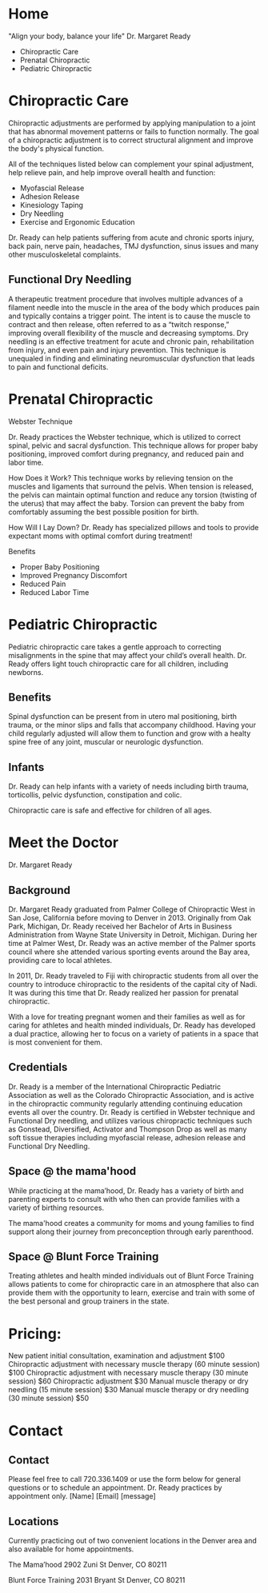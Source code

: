 # Home
"Align your body, balance your life"
Dr. Margaret Ready

- Chiropractic Care
- Prenatal Chiropractic
- Pediatric Chiropractic

# Chiropractic Care
Chiropractic adjustments are performed by applying manipulation to a joint that has abnormal movement patterns or fails to function normally. The goal of a chiropractic adjustment is to correct structural alignment and improve the body's physical function.

All of the techniques listed below can complement your spinal adjustment, help relieve pain, and help improve overall health and function:
- Myofascial Release
- Adhesion Release
- Kinesiology Taping
- Dry Needling
- Exercise and Ergonomic Education

Dr. Ready can help patients suffering from acute and chronic sports injury, back pain, nerve pain, headaches, TMJ dysfunction, sinus issues and many other musculoskeletal complaints.

## Functional Dry Needling
A therapeutic treatment procedure that involves multiple advances of a filament needle into the muscle in the area of the body which produces pain and typically contains a trigger point. The intent is to cause the muscle to contract and then release, often referred to as a “twitch response,” improving overall flexibility of the muscle and decreasing symptoms. Dry needling is an effective treatment for acute and chronic pain, rehabilitation from injury, and even pain and injury prevention. This technique is unequaled in finding and eliminating neuromuscular dysfunction that leads to pain and functional deficits.

# Prenatal Chiropractic
Webster Technique

Dr. Ready practices the Webster technique, which is utilized to correct spinal, pelvic and sacral dysfunction. This technique allows for proper baby positioning, improved comfort during pregnancy, and reduced pain and labor time.

How Does it Work?
This technique works by relieving tension on the muscles and ligaments that surround the pelvis. When tension is released, the pelvis can maintain optimal function and reduce any torsion (twisting of the uterus) that may affect the baby. Torsion can prevent the baby from comfortably assuming the best possible position for birth.

How Will I Lay Down?
Dr. Ready has specialized pillows and tools to provide expectant moms with optimal comfort during treatment!

Benefits
- Proper Baby Positioning
- Improved Pregnancy Discomfort
- Reduced Pain
- Reduced Labor Time

# Pediatric Chiropractic
Pediatric chiropractic care takes a gentle approach to correcting misalignments in the spine that may affect your child’s overall health. Dr. Ready offers light touch chiropractic care for all children, including newborns.

## Benefits
Spinal dysfunction can be present from in utero mal positioning, birth trauma, or the minor slips and falls that accompany childhood. Having your child regularly adjusted will allow them to function and grow with a healty spine free of any joint, muscular or neurologic dysfunction.

## Infants
Dr. Ready can help infants with a variety of needs including birth trauma, torticollis, pelvic dysfunction, constipation and colic.

Chiropractic care is safe and effective for children of all ages.

# Meet the Doctor
Dr. Margaret Ready

## Background
Dr. Margaret Ready graduated from Palmer College of Chiropractic West in San Jose, California before moving to Denver in 2013. Originally from Oak Park, Michigan, Dr. Ready received her Bachelor of Arts in Business Administration from Wayne State University in Detroit, Michigan. During her time at Palmer West, Dr. Ready was an active member of the Palmer sports council where she attended various sporting events around the Bay area, providing care to local athletes.

In 2011, Dr. Ready traveled to Fiji with chiropractic students from all over the country to introduce chiropractic to the residents of the capital city of Nadi. It was during this time that Dr. Ready realized her passion for prenatal chiropractic.

With a love for treating pregnant women and their families as well as for caring for athletes and health minded individuals, Dr. Ready has developed a dual practice, allowing her to focus on a variety of patients in a space that is most convenient for them.

## Credentials
Dr. Ready is a member of the International Chiropractic Pediatric Association as well as the Colorado Chiropractic Association, and is active in the chiropractic community regularly attending continuing education events all over the country. Dr. Ready is certified in Webster technique and Functional Dry needling, and utilizes various chiropractic techniques such as Gonstead, Diversified, Activator and Thompson Drop as well as many soft tissue therapies including myofascial release, adhesion release and Functional Dry Needling.

## Space @ the mama'hood
While practicing at the mama’hood, Dr. Ready has a variety of birth and parenting experts to consult with who then can provide families with a variety of birthing resources.

The mama'hood creates a community for moms and young families to find support along their journey from preconception through early parenthood.

## Space @ Blunt Force Training
Treating athletes and health minded individuals out of Blunt Force Training allows patients to come for chiropractic care in an atmosphere that also can provide them with the opportunity to learn, exercise and train with some of the best personal and group trainers in the state.

# Pricing:
New patient initial consultation, examination and adjustment               $100
Chiropractic adjustment with necessary muscle therapy (60 minute session)  $100
Chiropractic adjustment with necessary muscle therapy (30 minute session)   $60
Chiropractic adjustment                                                     $30
Manual muscle therapy or dry needling (15 minute session)                   $30
Manual muscle therapy or dry needling (30 minute session)                   $50

# Contact
## Contact
Please feel free to call 720.336.1409 or use the form below for general questions or to schedule an appointment.
Dr. Ready practices by appointment only.
[Name]
[Email]
[message]

## Locations
Currently practicing out of two convenient locations in the Denver area and also available for home appointments.

The Mama’hood
2902 Zuni St
Denver, CO 80211

Blunt Force Training
2031 Bryant St
Denver, CO 80211
